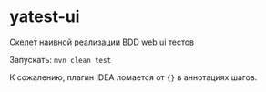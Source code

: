 # yatest-ui
Скелет наивной реализации BDD web ui тестов

Запускать:
```mvn clean test```

К сожалению, плагин IDEA ломается от `{}` в аннотациях шагов.
